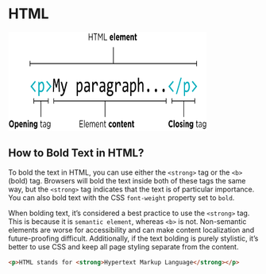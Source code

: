 # HTML
<img src="https://github.com/sajib-mandal/30-Days-HTML-CSS-Learning-Path/blob/main/images/html_element.png" alt="HTML element" height="200" width="400">

## How to Bold Text in HTML?
To bold the text in HTML, you can use either the `<strong>` tag or the `<b>` (bold) tag. Browsers will bold the text inside both of these tags the same way, but the `<strong>` tag indicates that the text is of particular importance. You can also bold text with the CSS `font-weight` property set to `bold`.

When bolding text, it’s considered a best practice to use the `<strong>` tag. This is because it is `semantic element`, whereas `<b>` is not. Non-semantic elements are worse for accessibility and can make content localization and future-proofing difficult. Additionally, if the text bolding is purely stylistic, it’s better to use CSS and keep all page styling separate from the content.

```html
<p>HTML stands for <strong>Hypertext Markup Language</strong></p>
```
